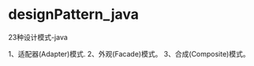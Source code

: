 designPattern_java
==================
23种设计模式-java

1、适配器(Adapter)模式.
2、外观(Facade)模式。
3、合成(Composite)模式。
